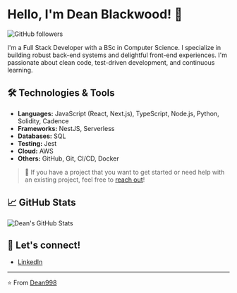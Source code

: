 # Hello, I'm Dean Blackwood! 👋

![GitHub followers](https://img.shields.io/github/followers/Dean998?label=Follow&style=social) 

I'm a Full Stack Developer with a BSc in Computer Science. I specialize in building robust back-end systems and delightful front-end experiences. I'm passionate about clean code, test-driven development, and continuous learning.

## 🛠️ Technologies & Tools

- **Languages:** JavaScript (React, Next.js), TypeScript, Node.js, Python, Solidity, Cadence
- **Frameworks:** NestJS, Serverless
- **Databases:** SQL
- **Testing:** Jest
- **Cloud:** AWS
- **Others:** GitHub, Git, CI/CD, Docker

> 💼 If you have a project that you want to get started or need help with an existing project, feel free to [reach out](mailto:dean.blackwood01@gmail.com)!

## 📈 GitHub Stats

![Dean's GitHub Stats](https://github-readme-stats.vercel.app/api?username=Dean998&show_icons=true&hide_title=true&count_private=true&hide=prs&theme=default)

## 📣 Let's connect!
- [LinkedIn]([https://www.linkedin.com/in/your-linkedin-profile](https://www.linkedin.com/in/dean-blackwood-738362113/)https://www.linkedin.com/in/dean-blackwood-738362113/)

---

⭐️ From [Dean998](https://github.com/Dean998)
